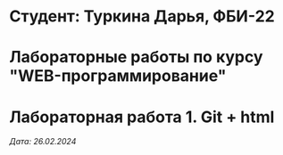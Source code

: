 # Студент: Туркина Дарья, ФБИ-22

# Лабораторные работы по курсу "WEB-программирование"

# Лабораторная работа 1. Git + html

*Дата: 26.02.2024*

